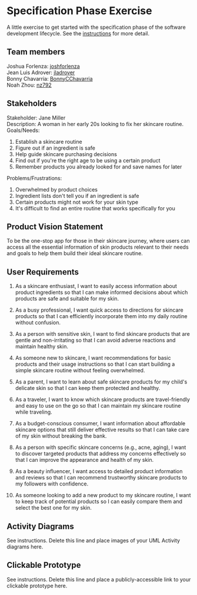 # Specification Phase Exercise

A little exercise to get started with the specification phase of the software development lifecycle. See the [instructions](instructions.md) for more detail.

## Team members

Joshua Forlenza: [joshforlenza](https://github.com/joshforlenza) <br/>
Jean Luis Adrover: [jladrover](https://github.com/jladrover) <br/>
Bonny Chavarria: [BonnyCChavarria](https://github.com/BonnyCChavarria) <br/>
Noah Zhou: [nz792](https://github.com/nz792) <br/>


## Stakeholders

 Stakeholder: Jane Miller <br/>
 Description: A woman in her early 20s looking to fix her skincare routine.
 Goals/Needs:
 1. Establish a skincare routine
 2. Figure out if an ingredient is safe
 3. Help guide skincare purchasing decisions
 4. Find out if you're the right age to be using a certain product
 5. Remember products you already looked for and save names for later

 Problems/Frustrations:
 1. Overwhelmed by product choices
 2. Ingredient lists don't tell you if an ingredient is safe
 3. Certain products might not work for your skin type
 4. It's difficult to find an entire routine that works specifically for you

## Product Vision Statement

To be the one-stop app for those in their skincare journey, where users can access all the essential information of skin products relevant to their needs and goals to help them build their ideal skincare routine.

## User Requirements

1.  As a skincare enthusiast, I want to easily access information about product ingredients so that I can make informed decisions about which products are safe and suitable for my skin.

2. As a busy professional, I want quick access to directions for skincare products so that I can efficiently incorporate them into my daily routine without confusion.

3. As a person with sensitive skin, I want to find skincare products that are gentle and non-irritating so that I can avoid adverse reactions and maintain healthy skin.

4. As someone new to skincare, I want recommendations for basic products and their usage instructions so that I can start building a simple skincare routine without feeling overwhelmed.

5. As a parent, I want to learn about safe skincare products for my child's delicate skin so that I can keep them protected and healthy.

6. As a traveler, I want to know which skincare products are travel-friendly and easy to use on the go so that I can maintain my skincare routine while traveling.

7. As a budget-conscious consumer, I want information about affordable skincare options that still deliver effective results so that I can take care of my skin without breaking the bank.

8. As a person with specific skincare concerns (e.g., acne, aging), I want to discover targeted products that address my concerns effectively so that I can improve the appearance and health of my skin.

9. As a beauty influencer, I want access to detailed product information and reviews so that I can recommend trustworthy skincare products to my followers with confidence.

10. As someone looking to add a new product to my skincare routine, I want to keep track of potential products so I can easily compare them and select the best one for my skin.

## Activity Diagrams

See instructions. Delete this line and place images of your UML Activity diagrams here.

## Clickable Prototype

See instructions. Delete this line and place a publicly-accessible link to your clickable prototype here.
